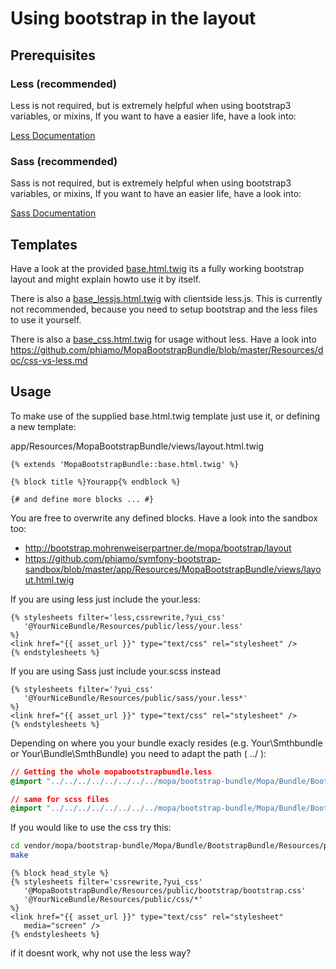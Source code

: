 Using bootstrap in the layout
=============================

Prerequisites
-------------

### Less (recommended)

Less is not required, but is extremely helpful when using bootstrap3 variables, or mixins,
If you want to have a easier life, have a look into:

[Less Documentation](https://github.com/phiamo/MopaBootstrapBundle/blob/master/Resources/doc/less-installation.md)

### Sass (recommended)

Sass is not required, but is extremely helpful when using bootstrap3 variables, or mixins,
If you want to have an easier life, have a look into:

[Sass Documentation](https://github.com/phiamo/MopaBootstrapBundle/blob/master/Resources/doc/sass-configuration.md)

Templates
---------

Have a look at the provided [base.html.twig](https://github.com/phiamo/MopaBootstrapBundle/blob/master/Resources/views/base.html.twig) its a fully working bootstrap layout and might explain howto use it by itself.

There is also a [base_lessjs.html.twig](https://github.com/phiamo/MopaBootstrapBundle/blob/master/Resources/views/base_lessjs.html.twig) with clientside less.js. This is currently not recommended, because you need to setup bootstrap and the less files to use it yourself.

There is also a [base_css.html.twig](https://github.com/phiamo/MopaBootstrapBundle/blob/master/Resources/views/base_css.html.twig) for usage without less.
Have a look into https://github.com/phiamo/MopaBootstrapBundle/blob/master/Resources/doc/css-vs-less.md


Usage
-----

To make use of the supplied base.html.twig template just use it, or
defining a new template:

app/Resources/MopaBootstrapBundle/views/layout.html.twig

```jinja
{% extends 'MopaBootstrapBundle::base.html.twig' %}

{% block title %}Yourapp{% endblock %}

{# and define more blocks ... #}

```

You are free to overwrite any defined blocks.
Have a look into the sandbox too:

 * http://bootstrap.mohrenweiserpartner.de/mopa/bootstrap/layout
 * https://github.com/phiamo/symfony-bootstrap-sandbox/blob/master/app/Resources/MopaBootstrapBundle/views/layout.html.twig

If you are using less just include the your.less:

``` jinja
{% stylesheets filter='less,cssrewrite,?yui_css'
   '@YourNiceBundle/Resources/public/less/your.less'
%}
<link href="{{ asset_url }}" type="text/css" rel="stylesheet" />
{% endstylesheets %}
```

If you are using Sass just include your.scss instead

``` jinja
{% stylesheets filter='?yui_css'
   '@YourNiceBundle/Resources/public/sass/your.less*'
%}
<link href="{{ asset_url }}" type="text/css" rel="stylesheet" />
{% endstylesheets %}
```

Depending on where you your bundle exacly resides (e.g. Your\Smthbundle or Your\Bundle\SmthBundle)
you need to adapt the path ( ../ ):

``` css
// Getting the whole mopabootstrapbundle.less 
@import "../../../../../../../../mopa/bootstrap-bundle/Mopa/Bundle/BootstrapBundle/Resources/public/less/mopabootstrapbundle.less";

// same for scss files
@import "../../../../../../../../mopa/bootstrap-bundle/Mopa/Bundle/BootstrapBundle/Resources/public/less/mopabootstrapbundle.scss";

```

If you would like to use the css try this:

```bash
cd vendor/mopa/bootstrap-bundle/Mopa/Bundle/BootstrapBundle/Resources/public/bootstrap
make
```

``` jinja
{% block head_style %}
{% stylesheets filter='cssrewrite,?yui_css'
   '@MopaBootstrapBundle/Resources/public/bootstrap/bootstrap.css'
   '@YourNiceBundle/Resources/public/css/*'
%}
<link href="{{ asset_url }}" type="text/css" rel="stylesheet"
   media="screen" />
{% endstylesheets %}
```

if it doesnt work, why not use the less way?
